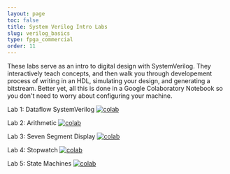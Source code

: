 ```yaml
---
layout: page
toc: false
title: System Verilog Intro Labs
slug: verilog_basics
type: fpga_commercial
order: 11
---
```


These labs serve as an intro to digital design with SystemVerilog. They interactively teach concepts, and then walk you through developement process of writing in an HDL, simulating your design, and generating a bitstream. Better yet, all this is done in a Google Colaboratory Notebook so you don't need to worry about configuring your machine. 

Lab 1: Dataflow SystemVerilog [![colab](https://colab.research.google.com/assets/colab-badge.svg)](https://colab.research.google.com/github/westonMS/FPGA_Colablab/blob/master/Labs_All/Lab1_Dataflow_pynb.ipynb)

Lab 2: Arithmetic [![colab](https://colab.research.google.com/assets/colab-badge.svg)](https://colab.research.google.com/github/westonMS/FPGA_Colablab/blob/master/Labs_All/Lab2_Arithmetic_pynb.ipynb)

Lab 3: Seven Segment Display [![colab](https://colab.research.google.com/assets/colab-badge.svg)](https://colab.research.google.com/github/westonMS/FPGA_Colablab/blob/master/Labs_All/Lab3_Seven_Segment_pynb.ipynb)

Lab 4: Stopwatch [![colab](https://colab.research.google.com/assets/colab-badge.svg)](https://colab.research.google.com/github/westonMS/FPGA_Colablab/blob/master/Labs_All/Lab4_Stopwatch_pynb.ipynb)

Lab 5: State Machines [![colab](https://colab.research.google.com/assets/colab-badge.svg)](https://colab.research.google.com/github/westonMS/FPGA_Colablab/blob/master/Labs_All/Lab5_State_Machines_pynb.ipynb)

